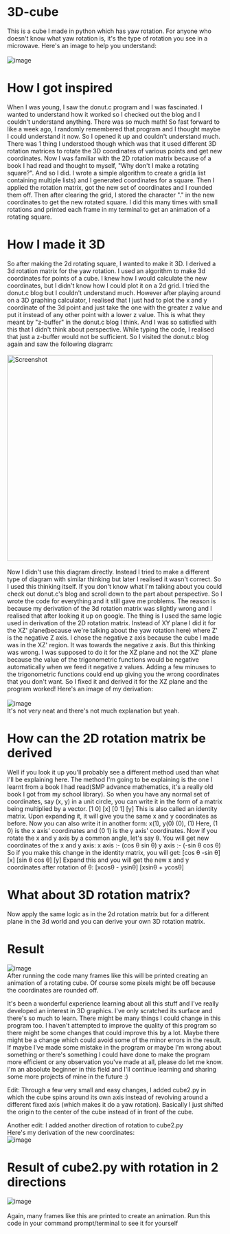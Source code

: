 # 3D-cube
This is a cube I made in python which has yaw rotation. For anyone who doesn't know what yaw rotation is, it's the type of rotation you see in a microwave. Here's an image to help you understand:<br><br>
![image](https://github.com/user-attachments/assets/3ee70d99-20a3-4190-a8bb-0096f5b176cb)

# How I got inspired
When I was young, I saw the donut.c program and I was fascinated. I wanted to understand how it worked so I checked out the blog and I couldn't understand anything. There was so much math! So fast forward to like a week ago, I randomly remembered that program and I thought maybe I could understand it now. So I opened it up and couldn't understand much. There was 1 thing I understood though which was that it used different 3D rotation matrices to rotate the 3D coordinates of various points and get new coordinates. Now I was familiar with the 2D rotation matrix because of a book I had read and thought to myself, "Why don't I make a rotating square?". And so I did. I wrote a simple algorithm to create a grid(a list containing multiple lists) and I generated coordinates for a square. Then I applied the rotation matrix, got the new set of coordinates and I rounded them off. Then after clearing the grid, I stored the character "." in the new coordinates to get the new rotated square. I did this many times with small rotations and printed each frame in my terminal to get an animation of a rotating square. 

# How I made it 3D
So after making the 2d rotating square, I wanted to make it 3D. I derived a 3d rotation matrix for the yaw rotation. I used an algorithm to make 3d coordinates for points of a cube. I knew how I would calculate the new coordinates, but I didn't know how I could plot it on a 2d grid. I tried the donut.c blog but I couldn't understand much. However after playing around on a 3D graphing calculator, I realised that I just had to plot the x and y coordinate of the 3d point and just take the one with the greater z value and put it instead of any other point with a lower z value. This is what they meant by "z-buffer" in the donut.c blog I think. And I was so satisfied with this that I didn't think about perspective. While typing the code, I realised that just a z-buffer would not be sufficient. So I visited the donut.c blog again and saw the following diagram:<br><br>
<img width="479" alt="Screenshot" src="https://github.com/user-attachments/assets/24e64876-7739-4fc8-a5f8-6a72e402e48b"><br><br>
Now I didn't use this diagram directly. Instead I tried to make a different type of diagram with similar thinking but later I realised it wasn't correct. So I used this thinking itself. If you don't know what I'm talking about you could check out donut.c's blog and scroll down to the part about perspective. So I wrote the code for everything and it still gave me problems. The reason is because my derivation of the 3d rotation matrix was slightly wrong and I realised that after looking it up on google. The thing is I used the same logic used in derivation of the 2D rotation matrix. Instead of XY plane I did it for the XZ' plane(because we're talking about the yaw rotation here) where Z' is the negative Z axis. I chose the negative z axis because the cube I made was in the XZ' region. It was towards the negative z axis. But this thinking was wrong. I was supposed to do it for the XZ plane and not the XZ' plane because the value of the trigonometric functions would be negative automatically when we feed it negative z values. Adding a few minuses to the trigonometric functions could end up giving you the wrong coordinates that you don't want. So I fixed it and derived it for the XZ plane and the program worked! Here's an image of my derivation:<br><br>
![image](https://github.com/user-attachments/assets/364e2e56-1b01-4beb-8ac3-551e01d5e0e7)<br>
It's not very neat and there's not much explanation but yeah.

# How can the 2D rotation matrix be derived
Well if you look it up you'll probably see a different method used than what I'll be explaining here. The method I'm going to be explaining is the one I learnt from a book I had read(SMP advance mathematics, it's a really old book I got from my school library). So when you have any normal set of coordinates, say (x, y) in a unit circle, you can write it in the form of a matrix being multiplied by a vector. 
[1  0] [x]
[0  1] [y]
This is also called an identity matrix. Upon expanding it, it will give you the same x and y coordinates as before. Now you can also write it in another form:
x(1), y(0)
 (0),  (1)
Here, (1 0) is the x axis' coordinates and (0 1) is the y axis' coordinates.
Now if you rotate the x and y axis by a common angle, let's say θ. You will get new coordinates of the x and y axis:
x axis :- (cos θ   sin θ)
y axis :- (-sin θ   cos θ)
So if you make this change in the identity matrix, you will get:
[cos θ   -sin θ] [x]
[sin θ    cos θ] [y]
Expand this and you will get the new x and y coordinates after rotation of θ:
[xcosθ - ysinθ]
[xsinθ + ycosθ]

# What about 3D rotation matrix?
Now apply the same logic as in the 2d rotation matrix but for a different plane in the 3d world and you can derive your own 3D rotation matrix.

# Result
![image](https://github.com/user-attachments/assets/bb368f47-d783-40b7-aca1-92895911ecd0)<br>
After running the code many frames like this will be printed creating an animation of a rotating cube. Of course some pixels might be off because the coordinates are rounded off.

It's been a wonderful experience learning about all this stuff and I've really developed an interest in 3D graphics. I've only scratched its surface and there's so much to learn. There might be many things I could change in this program too. I haven't attempted to improve the quality of this program so there might be some changes that could improve this by a lot. Maybe there might be a change which could avoid some of the minor errors in the result. If maybe I've made some mistake in the program or maybe I'm wrong about something or there's something I could have done to make the program more efficient or any observation you've made at all, please do let me know. I'm an absolute beginner in this field and I'll continue learning and sharing some more projects of mine in the future :)

Edit: Through a few very small and easy changes, I added cube2.py in which the cube spins around its own axis instead of revolving around a different fixed axis (which makes it do a yaw rotation). Basically I just shifted the origin to the center of the cube instead of in front of the cube.

Another edit: I added another direction of rotation to cube2.py<br>
Here's my derivation of the new coordinates:<br>
![image](https://github.com/user-attachments/assets/5b465989-b7aa-4adc-a5c0-b3cfdd0ba276)

# Result of cube2.py with rotation in 2 directions
![image](https://github.com/user-attachments/assets/2d144c40-6bf5-4a05-96cc-5ca9985df809)<br><br>
Again, many frames like this are printed to create an animation. Run this code in your command prompt/terminal to see it for yourself
